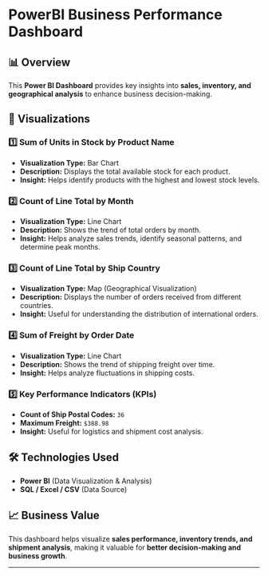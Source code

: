 # PowerBI Business Performance Dashboard

## 📊 Overview
This **Power BI Dashboard** provides key insights into **sales, inventory, and geographical analysis** to enhance business decision-making.

## 🔹 Visualizations  
### 1️⃣ **Sum of Units in Stock by Product Name**
- **Visualization Type:** Bar Chart  
- **Description:** Displays the total available stock for each product.  
- **Insight:** Helps identify products with the highest and lowest stock levels.  

### 2️⃣ **Count of Line Total by Month**
- **Visualization Type:** Line Chart  
- **Description:** Shows the trend of total orders by month.  
- **Insight:** Helps analyze sales trends, identify seasonal patterns, and determine peak months.  

### 3️⃣ **Count of Line Total by Ship Country**
- **Visualization Type:** Map (Geographical Visualization)  
- **Description:** Displays the number of orders received from different countries.  
- **Insight:** Useful for understanding the distribution of international orders.  

### 4️⃣ **Sum of Freight by Order Date**
- **Visualization Type:** Line Chart  
- **Description:** Shows the trend of shipping freight over time.  
- **Insight:** Helps analyze fluctuations in shipping costs.  

### 5️⃣ **Key Performance Indicators (KPIs)**
- **Count of Ship Postal Codes:** `36`
- **Maximum Freight:** `$388.98`
- **Insight:** Useful for logistics and shipment cost analysis.  

## 🛠️ Technologies Used  
- **Power BI** (Data Visualization & Analysis)  
- **SQL / Excel / CSV** (Data Source)  

## 📈 Business Value  
This dashboard helps visualize **sales performance, inventory trends, and shipment analysis**, making it valuable for **better decision-making and business growth**.  

---

